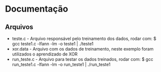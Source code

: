 # Documentação

## Arquivos
* teste.c - Arquivo responsável pelo treinamento dos dados, rodar com:  $ gcc teste1.c -lfann -lm -o teste1 | ./teste1
* xor.data - Arquivo com os dados de treinamento, neste exemplo foram utilizados o aprendizado de XOR
* run_teste.c - Arquivo para testar os dados treinados, rodar com: $ gcc run_teste1.c -lfann -lm -o run_teste1 | ./run_teste1